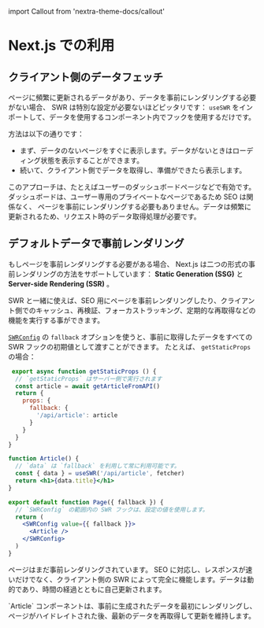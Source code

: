 import Callout from 'nextra-theme-docs/callout'

# Next.js での利用

## クライアント側のデータフェッチ

ページに頻繁に更新されるデータがあり、データを事前にレンダリングする必要がない場合、 SWR は特別な設定が必要ないほどピッタリです：
`useSWR` をインポートして、データを使用するコンポーネント内でフックを使用するだけです。

方法は以下の通りです：

- まず、データのないページをすぐに表示します。データがないときはローディング状態を表示することができます。
- 続いて、クライアント側でデータを取得し、準備ができたら表示します。

このアプローチは、たとえばユーザーのダッシュボードページなどで有効です。ダッシュボードは、ユーザー専用のプライベートなページであるため SEO は関係なく、
ページを事前にレンダリングする必要もありません。データは頻繁に更新されるため、リクエスト時のデータ取得処理が必要です。

## デフォルトデータで事前レンダリング

もしページを事前レンダリングする必要がある場合、 Next.js は二つの形式の事前レンダリングの方法をサポートしています：
**Static Generation (SSG)** と **Server-side Rendering (SSR)** 。

SWR と一緒に使えば、SEO 用にページを事前レンダリングしたり、クライアント側でのキャッシュ、再検証、フォーカストラッキング、定期的な再取得などの機能を実行する事ができます。

[`SWRConfig`](/docs/global-configuration) の `fallback` オプションを使うと、事前に取得したデータをすべての SWR フックの初期値として渡すことができます。
たとえば、 `getStaticProps` の場合：

```jsx
 export async function getStaticProps () {
  // `getStaticProps` はサーバー側で実行されます
  const article = await getArticleFromAPI()
  return {
    props: {
      fallback: {
        '/api/article': article
      }
    }
  }
}

function Article() {
  // `data` は `fallback` を利用して常に利用可能です。
  const { data } = useSWR('/api/article', fetcher)
  return <h1>{data.title}</h1>
}

export default function Page({ fallback }) {
  // `SWRConfig` の範囲内の SWR フックは、設定の値を使用します。
  return (
    <SWRConfig value={{ fallback }}>
      <Article />
    </SWRConfig>
  )
}
```

ページはまだ事前レンダリングされています。 SEO に対応し、レスポンスが速いだけでなく、クライアント側の SWR によって完全に機能します。データは動的であり、時間の経過とともに自己更新されます。

<Callout emoji="💡">
  `Article` コンポーネントは、事前に生成されたデータを最初にレンダリングし、ページがハイドレイトされた後、最新のデータを再取得して更新を維持します。
</Callout>
